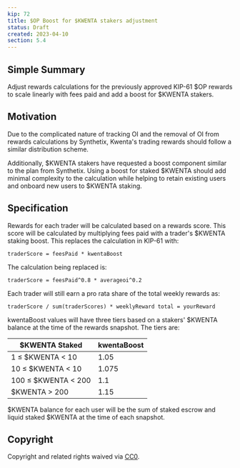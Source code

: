 ```yaml
---
kip: 72
title: $OP Boost for $KWENTA stakers adjustment
status: Draft
created: 2023-04-10
section: 5.4
---
```


## Simple Summary
Adjust rewards calculations for the previously approved KIP-61 $OP rewards to scale linearly with fees paid and add a boost for $KWENTA stakers.

## Motivation
Due to the complicated nature of tracking OI and the removal of OI from rewards calculations by Synthetix, Kwenta's trading rewards should follow a similar distribution scheme.

Additionally, $KWENTA stakers have requested a boost component similar to the plan from Synthetix. Using a boost for staked $KWENTA should add minimal complexity to the calculation while helping to retain existing users and onboard new users to $KWENTA staking.

## Specification

Rewards for each trader will be calculated based on a rewards score. This score will be calculated by multiplying fees paid with a trader's $KWENTA staking boost. This replaces the calculation in KIP-61 with:

`traderScore = feesPaid * kwentaBoost`

The calculation being replaced is:

`traderScore = feesPaid^0.8 * averageoi^0.2`

Each trader will still earn a pro rata share of the total weekly rewards as:

`traderScore / sum(traderScores) * weeklyReward total = yourReward`

kwentaBoost values will have three tiers based on a stakers' $KWENTA balance at the time of the rewards snapshot. The tiers are:

| $KWENTA Staked |  kwentaBoost | 
|---|---|
| 1 ≤ $KWENTA < 10 |  1.05 |             
| 10 ≤ $KWENTA < 10 |  1.075 |             
| 100 ≤ $KWENTA < 200 |  1.1 |            
| $KWENTA > 200 |  1.15 |           

$KWENTA balance for each user will be the sum of staked escrow and liquid staked $KWENTA at the time of each snapshot.

## Copyright

Copyright and related rights waived via [CC0](https://creativecommons.org/publicdomain/zero/1.0/).
